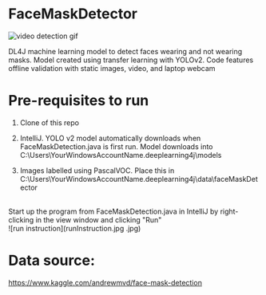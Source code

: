 # FaceMaskDetector
![video detection gif](videoDetection.gif) <br/>

DL4J machine learning model to detect faces wearing and not wearing masks. Model created using transfer learning with YOLOv2. Code features offline validation with static images, video, and laptop webcam

# Pre-requisites to run
1. Clone of this repo

2. IntelliJ. YOLO v2 model automatically downloads when FaceMaskDetection.java is first run. Model downloads
into C:\Users\YourWindowsAccountName\.deeplearning4j\models

3. Images labelled using PascalVOC. Place this in C:\Users\YourWindowsAccountName\.deeplearning4j\data\faceMaskDetector
<br/>
Start up the program from FaceMaskDetection.java in IntelliJ by right-clicking in the view window and clicking "Run"<br/>
![run instruction](runInstruction.jpg .jpg) <br/>

# Data source:
https://www.kaggle.com/andrewmvd/face-mask-detection
